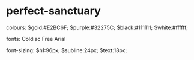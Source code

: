 # perfect-sanctuary

colours:
        $gold:#E2BC6F;
        $purple:#32275C;
        $black:#111111;
        $white:#ffffff;

fonts:
        Coldiac Free
        Arial

font-sizing:
        $h1:96px;
        $subline:24px;
        $text:18px;
